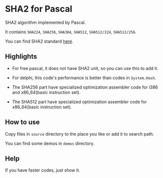 # SHA2 for Pascal

SHA2 algorithm implemented by Pascal.

It contains `SHA224`, `SHA256`, `SHA384`, `SHA512`, `SHA512/224`, `SHA512/256`.

You can find SHA2 standard [here](https://csrc.nist.gov/publications/detail/fips/180/4/final).

## Highlights

- For free pascal, it does not have SHA2 unit, so you can use this to add it.

- For delphi, this code's performance is better than codes in `System.Hash`.

- The SHA256 part have specialized optimization assembler code for i386 and x86_64(basic instruction set).

- The SHA512 part have specialized optimization assembler code for x86_64(basic instruction set).

## How to use

Copy files in `source` directory to the place you like or add it to search path.

You can find some demos in `demos` directory.

## Help

If you have faster codes, just show it.

